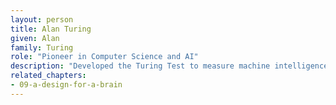 ```yaml
---
layout: person
title: Alan Turing
given: Alan
family: Turing
role: "Pioneer in Computer Science and AI"
description: "Developed the Turing Test to measure machine intelligence."
related_chapters: 
- 09-a-design-for-a-brain
---
```

